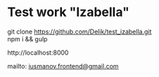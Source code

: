 # Test work "Izabella"

git clone https://github.com/Delik/test_izabella.git <br />
npm i && gulp

http://localhost:8000

mailto: iusmanov.frontend@gmail.com
